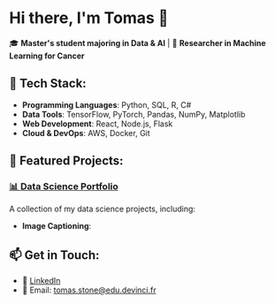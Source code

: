 # Hi there, I'm Tomas 👋

🎓 **Master's student majoring in Data & AI** | 🔬 **Researcher in Machine Learning for Cancer**

## 🚀 Tech Stack:
- **Programming Languages**: Python, SQL, R, C#
- **Data Tools**: TensorFlow, PyTorch, Pandas, NumPy, Matplotlib
- **Web Development**: React, Node.js, Flask
- **Cloud & DevOps**: AWS, Docker, Git

## 🌟 Featured Projects:
### [📊 Data Science Portfolio](https://github.com/Tomas-Stone/data-science-portfolio)
A collection of my data science projects, including:
- **Image Captioning**:
<!--
## 📊 **GitHub Stats**:
![Tomas' GitHub stats](https://github-readme-stats.vercel.app/api?username=Tomas-Stone&show_icons=true&theme=radical)
-->

## 📫 Get in Touch:
- 💼 [LinkedIn](https://linkedin.com/in/tomas-stone-5a785b1ab)
- 📧 Email: tomas.stone@edu.devinci.fr
<!--
**Tomas-Stone/Tomas-Stone** is a ✨ _special_ ✨ repository because its `README.md` (this file) appears on your GitHub profile.

Here are some ideas to get you started:

- 🔭 I’m currently working on ...
- 🌱 I’m currently learning ...
- 👯 I’m looking to collaborate on ...
- 🤔 I’m looking for help with ...
- 💬 Ask me about ...
- 📫 How to reach me: ...
- 😄 Pronouns: ...
- ⚡ Fun fact: ...
-->
